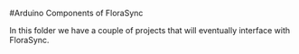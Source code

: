 #Arduino Components of FloraSync

In this folder we have a couple of projects that will eventually interface with FloraSync.
